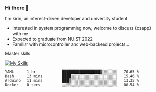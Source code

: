 ### Hi there 👋

<!--
**codeYongqi/codeYongqi** is a ✨ _special_ ✨ repository because its `README.md` (this file) appears on your GitHub profile.

Here are some ideas to get you started:

- 🔭 I’m currently working on ...
- 🌱 I’m currently learning ...
- 👯 I’m looking to collaborate on ...
- 🤔 I’m looking for help with ...
- 💬 Ask me about ...
- 📫 How to reach me: ...
- 😄 Pronouns: ...
- ⚡ Fun fact: ...
-->
I'm kirin, an interest-driven developer and university student.
- Interested in system programming now, welcome to discuss 《csapp》 with me
- Expected to graduate from NUIST 2022
- Familiar with microcontroller and web-backend projects...

Master skills

[![My Skills](https://skillicons.dev/icons?i=nodejs,java,js,html,vue,docker,vim,linux,git)](https://skillicons.dev)

<!--START_SECTION:waka-->

```text
YAML      1 hr            █████████████████▓░░░░░░░   70.65 %
Bash      13 mins         ████░░░░░░░░░░░░░░░░░░░░░   15.46 %
Arduino   11 mins         ███▒░░░░░░░░░░░░░░░░░░░░░   13.35 %
Docker    0 secs          ░░░░░░░░░░░░░░░░░░░░░░░░░   00.54 %
```

<!--END_SECTION:waka-->

